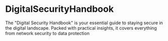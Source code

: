 # DigitalSecurityHandbook
The "Digital Security Handbook" is your essential guide to staying secure in the digital landscape. Packed with practical insights, it covers everything from network security to data protection

